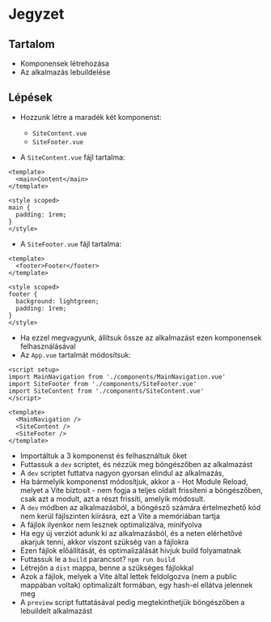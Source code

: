 # Jegyzet

## Tartalom

- Komponensek létrehozása
- Az alkalmazás lebuildelése

## Lépések

- Hozzunk létre a maradék két komponenst:

  - `SiteContent.vue`
  - `SiteFooter.vue`

- A `SiteContent.vue` fájl tartalma:

```vue
<template>
  <main>Content</main>
</template>

<style scoped>
main {
  padding: 1rem;
}
</style>
```

- A `SiteFooter.vue` fájl tartalma:

```vue
<template>
  <footer>Footer</footer>
</template>

<style scoped>
footer {
  background: lightgreen;
  padding: 1rem;
}
</style>
```

- Ha ezzel megvagyunk, állítsuk össze az alkalmazást ezen komponensek felhasználásával
- Az `App.vue` tartalmát módosítsuk:

```vue
<script setup>
import MainNavigation from './components/MainNavigation.vue'
import SiteFooter from './components/SiteFooter.vue'
import SiteContent from './components/SiteContent.vue'
</script>

<template>
  <MainNavigation />
  <SiteContent />
  <SiteFooter />
</template>
```

- Importáltuk a 3 komponenst és felhasználtuk őket
- Futtassuk a `dev` scriptet, és nézzük meg böngészőben az alkalmazást
- A `dev` scriptet futtatva nagyon gyorsan elindul az alkalmazás,
- Ha bármelyik komponenst módosítjuk, akkor a - Hot Module Reload, melyet a Vite biztosít - nem fogja a teljes oldalt frissíteni a böngészőben, csak azt a modult, azt a részt frissíti, amelyik módosult.
- A `dev` módben az alkalmazásból, a böngésző számára értelmezhető kód nem kerül fájlszinten kiírásra, ezt a Vite a memóriában tartja
- A fájlok ilyenkor nem lesznek optimalizálva, minifyolva
- Ha egy új verziót adunk ki az alkalmazásból, és a neten elérhetővé akarjuk tenni, akkor viszont szükség van a fájlokra
- Ezen fájlok előállítását, és optimalizálását hívjuk build folyamatnak
- Futtassuk le a `build` parancsot? `npm run build`
- Létrejön a `dist` mappa, benne a szükséges fájlokkal
- Azok a fájlok, melyek a Vite által lettek feldolgozva (nem a public mappában voltak) optimalizált formában, egy hash-el ellátva jelennek meg
- A `preview` script futtatásával pedig megtekinthetjük böngészőben a lebuildelt alkalmazást

